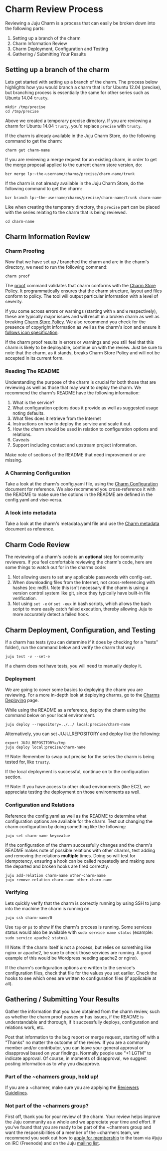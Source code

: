 # Charm Review Process

Reviewing a Juju Charm is a process that can easily be broken down into
the following parts:

1. Setting up a branch of the charm
2. Charm Information Review
3. Charm Deployment, Configuration and Testing
4. Gathering / Submitting Your Results

## Setting up a branch of the charm
Lets get started with setting up a branch of the charm. The process below
highlights how you would branch a charm that is for Ubuntu 12.04 (precise),
but branching process is essentially the same for other series such as
Ubuntu 14.04 `trusty`.

    mkdir /tmp/precise
    cd /tmp/precise

Above we created a temporary precise directory. If you are reviewing a
charm for Ubuntu 14.04 `trusty`, you'd replace `precise` with `trusty`.

If the charm is already available in the Juju Charm Store, do the following
command to get the charm:

    charm get charm-name

If you are reviewing a merge request for an existing charm, in order to get
the merge proposal applied to the current charm store version, do:

    bzr merge lp:~the-username/charms/precise/charm-name/trunk

If the charm is not already available in the Juju Charm Store, do the
following command to get the charm:

    bzr branch lp:~the-username/charms/precise/charm-name/trunk charm-name

Like when creating the temporary directory, the `precise` part can be
placed with the series relating to the charm that is being reviewed.

    cd charm-name

## Charm Information Review

### Charm Proofing

Now that we have set up / branched the charm and are in the charm's directory,
we need to run the following command:

    charm proof

The [proof](tools-charm-tools.html#proof) command validates that charm conforms with the
[Charm Store Policy](authors-charm-policy.html). It programmatically
ensures that the charm structure, layout and files conform to policy.
The tool will output particular information with a level of severity.

If you come across errors or warnings (starting with `E` and `W` respectively),
these are typically major issues and will result in a broken charm as
well as breaking [Charm Store Policy](authors-charm-policy.html). We
also recommend you check for the presence of copyright information as well as
the charm's icon and ensure it [follows icon specification](authors-charm-icon.html).

If the charm proof results in errors or warnings and you still feel that this charm is
likely to be deployable, continue on with the review. Just be sure to note that the
charm, as it stands, breaks Charm Store Policy and will not be accepted in its current form.

### Reading The README

Understanding the purpose of the charm is crucial for both those that are
reviewing as well as those that may want to deploy the charm. We recommend
the charm's README have the following information:

1. What is the service?
2. What configuration options does it provide as well as suggested
usage noting defaults.
3. What files does it retrieve from the Internet
4. Instructions on how to deploy the service and scale it out.
5. How the charm should be used in relation to configuration options
and relations.
6. Caveats
7. Support including contact and upstream project information.

Make note of sections of the README that need improvement or are missing.

### A Charming Configuration

Take a look at the charm's config.yaml file, using the [Charm Configuration](authors-charm-config.html)
document for reference. We also recommend you cross-reference it with the
README to make sure the options in the README are defined in the config.yaml
and vise-versa.

### A look into metadata

Take a look at the charm's metadata.yaml file and use the [Charm metadata](authors-charm-metadata.html)
document as reference.

## Charm Code Review

The reviewing of a charm's code is an **optional** step for community reviewers.
If you feel comfortable reviewing the charm's code, here are some things to
watch out for in the charms code:

1. Not allowing users to set any applicable passwords with config-set.
2. When downloading files from the Internet, not cross-referencing with
hashes (ex: md5). Note this isn't necessary if the charm is using a version
control system like git, since they typically have built-in file verification.
3. Not using `set -e` or `set -eux` in bash scripts, which allows the bash
script to more easily catch failed execution, thereby allowing Juju to more
accurately detect a failed hook.

## Charm Deployment, Configuration, and Testing

If a charm has tests (you can determine if it does by checking for a "tests"
folder), run the command below and verify the charm that way:

    juju test -v --set-e

If a charm does not have tests, you will need to manually deploy it.

### Deployment

We are going to cover some basics to deploying the charm you are reviewing.
For a more in-depth look at deploying charms, go to the [Charms Deploying](charms-deploying.html) page.

While using the README as a reference, deploy the charm using the command
below on your local environment.

    juju deploy --repository=../../ local:precise/charm-name

Alternatively, you can set JUJU_REPOSITORY and deploy like the following:

    export JUJU_REPOSITORY=/tmp
    juju deploy local:precise/charm-name

!!! Note: Remember to swap out precise for the series the charm is being
tested for, like `trusty`.

If the local deployment is successful, continue on to the configuration
section.

!!! Note: If you have access to other cloud environments (like EC2), we
appreciate testing the deployment on those environments as well.

### Configuration and Relations

Reference the config.yaml as well as the README to determine what configuration
options are available for the charm. Test out changing the charm configuration
by doing something like the following:

    juju set charm-name key=value

If the configuration of the charm successfully changes and the charm's README
makes note of possible relations with other charms, test adding and removing
the relations __multiple__ times. Doing so will test for idempotency, ensuring a
hook can be called repeatedly and making sure the departed and broken
hooks are fired correctly.

    juju add-relation charm-name other-charm-name
    juju remove-relation charm-name other-charm-name

### Verifying

Lets quickly verify that the charm is correctly running by using SSH to
jump into the machine the charm is running on.

    juju ssh charm-name/0

Use `top` or `ps` to show if the charm's process is running. Some
services status would also be available with `sudo service name status`
(example: `sudo service apache2 status`).

!!! Note: If the charm itself is not a process, but relies on something like
nginx or apache2, be sure to check those services are running. A good example
of this would be Wordpress needing apache2 or nginx).

If the charm's configuration options are written to the service's configuration
files, check that file for the values you set earlier. Check the hooks to see
which ones are written to configuration files (if applicable at all).

## Gathering / Submitting Your Results

Gather the information that you have obtained from the charm review, such as
whether the charm proof passes or has issues, if the README is understandable
and thorough, if it successfully deploys, configuration and relations work, etc.

Post that information to the bug report or merge request, starting off with a "Thanks"
no matter the outcome of the review. If you are a community member and/or contributor,
you can leave your general approval or disapproval based on your findings. Normally
people use "+1 LGTM" to indicate approval. Of course, in moments of disapproval, we
suggest posting information as to why you disapprove.

### Part of the ~charmers group, hold up!

If you are a ~charmer, make sure you are applying the [Reviewers Guidelines](reference-reviewers.html).

### Not part of the ~charmers group?

First off, thank you for your review of the charm. Your review helps improve the Juju
community as a whole and we appreciate your time and effort. If you've found that you
are ready to be part of the ~charmers group and want the responsibilities of a member
of the ~charmers team, we recommend you seek out how to [apply for membership](https://juju.ubuntu.com/community/charmers/) to the
team via #juju on IRC (Freenode) and on the Juju [mailing list](https://lists.ubuntu.com/mailman/listinfo/juju).